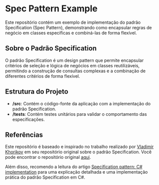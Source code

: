 # Spec Pattern Example

Este repositório contém um exemplo de implementação do padrão Specification (Spec Pattern), demonstrando como encapsular regras de negócio em classes específicas e combiná-las de forma flexível.

## Sobre o Padrão Specification

O padrão Specification é um design pattern que permite encapsular critérios de seleção e lógica de negócios em classes reutilizáveis, permitindo a construção de consultas complexas e a combinação de diferentes critérios de forma flexível.

## Estrutura do Projeto

- **/src**: Contém o código-fonte da aplicação com a implementação do padrão Specification.
- **/tests**: Contém testes unitários para validar o comportamento das especificações.

## Referências

Este repositório é baseado e inspirado no trabalho realizado por [Vladimir Khorikov](https://github.com/vkhorikov) em seu repositório original sobre o padrão Specification. Você pode encontrar o repositório original [aqui](https://github.com/vkhorikov/SpecPattern).

Além disso, recomendo a leitura do artigo [Specification pattern: C# implementation](https://enterprisecraftsmanship.com/posts/specification-pattern-c-implementation/) para uma explicação detalhada e uma implementação prática do padrão Specification em C#.
